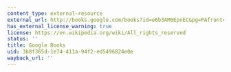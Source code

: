 ```yaml
---
content_type: external-resource
external_url: http://books.google.com/books?id=e6b3AM0EpnEC&pg=PAfrontcover
has_external_license_warning: true
license: https://en.wikipedia.org/wiki/All_rights_reserved
status: ''
title: Google Books
uid: 3b8f365d-1e74-411a-94f2-ed5496824e0e
wayback_url: ''
---
```

